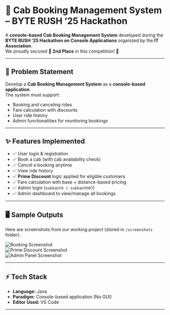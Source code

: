 # 🚖 Cab Booking Management System – BYTE RUSH ’25 Hackathon  

A **console-based Cab Booking Management System** developed during the **BYTE RUSH ’25 Hackathon on Console Applications** organized by the **IT Association**.  
We proudly secured **🥈 2nd Place** in this competition! 🎉  

---

## 📌 Problem Statement  
Develop a **Cab Booking Management System** as a **console-based application**.  
The system must support:  
- Booking and canceling rides  
- Fare calculation with discounts  
- User ride history  
- Admin functionalities for monitoring bookings  

---

## ✨ Features Implemented  
- ✅ User login & registration  
- ✅ Book a cab (with cab availability check)  
- ✅ Cancel a booking anytime  
- ✅ View ride history  
- ✅ **Prime Discount** logic applied for eligible customers  
- ✅ Fare calculation with base + distance-based pricing  
- ✅ Admin login (`sukkanth / sukkanth07`)  
- ✅ Admin dashboard to view/manage all bookings  

---

## 🖥️ Sample Outputs  
Here are screenshots from our working project (stored in `/screenshots` folder):  

![Booking Screenshot](screenshots/op1.png)  
![Prime Discount Screenshot](screenshots/op2.png)  
![Admin Panel Screenshot](screenshots/op3.png)  

---

## ⚡ Tech Stack  
- **Language:** Java  
- **Paradigm:** Console-based application (No GUI)  
- **Editor Used:** VS Code  

---

